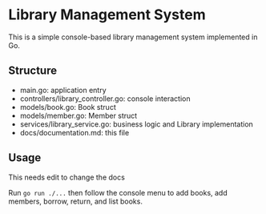 # Library Management System


This is a simple console-based library management system implemented in Go.


## Structure


- main.go: application entry
- controllers/library_controller.go: console interaction
- models/book.go: Book struct
- models/member.go: Member struct
- services/library_service.go: business logic and Library implementation
- docs/documentation.md: this file


## Usage

This needs edit to change the docs 


Run `go run ./...` then follow the console menu to add books, add members, borrow, return, and list books.